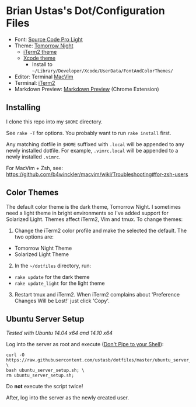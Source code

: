# Brian Ustas's Dot/Configuration Files

* Font: [Source Code Pro Light](https://github.com/adobe-fonts/source-code-pro)
* Theme: [Tomorrow Night](https://github.com/ChrisKempson/Tomorrow-Theme)
  - [iTerm2 theme](https://github.com/chriskempson/base16-iterm2/blob/master/base16-tomorrow.dark.itermcolors)
  - [Xcode theme](https://github.com/joedynamite/base16-xcode4/blob/master/base16-tomorrow.dark.dvtcolortheme)
      - Install to `~/Library/Developer/Xcode/UserData/FontAndColorThemes/`
* Editor: Terminal [MacVim](https://code.google.com/p/macvim/)
* Terminal: [iTerm2](http://www.iterm2.com/)
* Markdown Preview: [Markdown Preview](https://github.com/borismus/markdown-preview) (Chrome Extension)

## Installing

I clone this repo into my `$HOME` directory.

See `rake -T` for options. You probably want to run `rake install` first.

Any matching dotfile in `$HOME` suffixed with `.local` will be appended to any newly
installed dotfile. For example, `.vimrc.local` will be appended to a newly
installed `.vimrc`.

For MacVim + Zsh, see: https://github.com/b4winckler/macvim/wiki/Troubleshooting#for-zsh-users

## Color Themes

The default color theme is the dark theme, Tomorrow Night. I sometimes need a
light theme in bright environments so I've added support for Solarized Light.
Themes affect iTerm2, Vim and tmux. To change themes:

1. Change the iTerm2 color profile and make the selected the default. The two
   options are:

  - Tomorrow Night Theme
  - Solarized Light Theme

2. In the `~/dotfiles` directory, run:

  - `rake update` for the dark theme
  - `rake update_light` for the light theme

3. Restart tmux and iTerm2. When iTerm2 complains about
   'Preference Changes Will be Lost!' just click 'Copy'.

## Ubuntu Server Setup

*Tested with Ubuntu 14.04 x64 and 14.10 x64*

Log into the server as root and execute ([Don't Pipe to your Shell](http://blog.seancassidy.me/dont-pipe-to-your-shell.html)):

    curl -O https://raw.githubusercontent.com/ustasb/dotfiles/master/ubuntu_server_setup.sh; \
    bash ubuntu_server_setup.sh; \
    rm ubuntu_server_setup.sh;

Do **not** execute the script twice!

After, log into the server as the newly created user.
